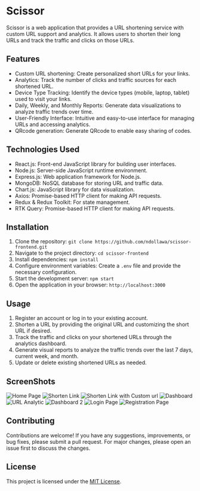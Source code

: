 # Scissor

Scissor is a web application that provides a URL shortening service with custom URL support and analytics. It allows users to shorten their long URLs and track the traffic and clicks on those URLs.

## Features

- Custom URL shortening: Create personalized short URLs for your links.
- Analytics: Track the number of clicks and traffic sources for each shortened URL.
- Device Type Tracking: Identify the device types (mobile, laptop, tablet) used to visit your links.
- Daily, Weekly, and Monthly Reports: Generate data visualizations to analyze traffic trends over time.
- User-Friendly Interface: Intuitive and easy-to-use interface for managing URLs and accessing analytics.
- QRcode generation: Generate QRcode to enable easy sharing of codes.

## Technologies Used

- React.js: Front-end JavaScript library for building user interfaces.
- Node.js: Server-side JavaScript runtime environment.
- Express.js: Web application framework for Node.js.
- MongoDB: NoSQL database for storing URL and traffic data.
- Chart.js: JavaScript library for data visualization.
- Axios: Promise-based HTTP client for making API requests.
- Redux & Redux Toolkit: For state management.
- RTK Query: Promise-based HTTP client for making API requests.

## Installation

1. Clone the repository: `git clone https://github.com/ndollawa/scissor-frontend.git`
2. Navigate to the project directory: `cd scissor-frontend`
3. Install dependencies: `npm install`
4. Configure environment variables: Create a `.env` file and provide the necessary configuration.
5. Start the development server: `npm start`
6. Open the application in your browser: `http://localhost:3000`

## Usage

1. Register an account or log in to your existing account.
2. Shorten a URL by providing the original URL and customizing the short URL if desired.
3. Track the traffic and clicks on your shortened URLs through the analytics dashboard.
4. Generate visual reports to analyze the traffic trends over the last 7 days, current week, and month.
5. Update or delete existing shortened URLs as needed.

## ScreenShots
![Home Page](src/images/Screenshot(40).png)
![Shorten Link](src/images/Screenshot(36).png)
![Shorten Link with Custom url](src/images/Screenshot(35).png)
![Dashboard](src/images/Screenshot(44).png)
![URL Analytic](src/images/Screenshot(45).png)
![Dashboard 2](src/images/Screenshot(38).png)
![Login Page](src/images/Screenshot(42).png)
![Registration Page](src/images/Screenshot(43).png)

## Contributing

Contributions are welcome! If you have any suggestions, improvements, or bug fixes, please submit a pull request. For major changes, please open an issue first to discuss the changes.

## License

This project is licensed under the [MIT License](LICENSE).

